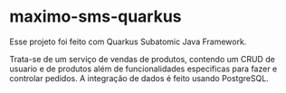 # maximo-sms-quarkus

Esse projeto foi feito com Quarkus Subatomic Java Framework.

Trata-se de um serviço de vendas de produtos, contendo um CRUD de usuario e de produtos além de funcionalidades especificas para fazer e controlar pedidos.
A integração de dados é feito usando PostgreSQL.
